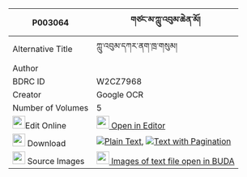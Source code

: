 |P003064|གཙང་མ་ཀླུ་འབུམ་ཆེན་མོ། 
| --- | --- 
|Alternative Title |ཀླུ་འབུམ་དཀར་ནག་ཁྲ་གསུམ།
|Author | 
|BDRC ID | W2CZ7968
|Creator | Google OCR
|Number of Volumes| 5
|<img width="25" src="https://img.icons8.com/color/25/000000/edit-property.png">Edit Online| [<img width="25" src="https://avatars.githubusercontent.com/u/45091458?s=200&v=4"> Open in Editor](http://editor.openpecha.org/P003064)
|<img width="25" src="https://img.icons8.com/fluent/48/000000/download-2.png"/>  Download | [![](https://img.icons8.com/color/20/000000/txt.png)Plain Text](https://github.com/Openpecha/P003064/releases/download/v1/tsangma_lubum_chen_mo_plain_P003064.zip), [![](https://img.icons8.com/color/20/000000/txt.png)Text with Pagination](https://github.com/Openpecha/P003064/releases/download/v1/tsangma_lubum_chen_mo_pages_P003064.zip)
|<img width="25" src="https://img.icons8.com/plasticine/100/000000/pictures-folder.png"/>  Source Images | [<img width="25" src="https://library.bdrc.io/icons/BUDA-small.svg"> Images of text file open in BUDA](https://library.bdrc.io/show/bdr:W2CZ7968)
